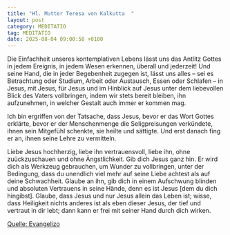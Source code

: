 ```yaml
---
title: "Hl. Mutter Teresa von Kalkutta  "
layout: post
category: MEDITATIO
tag: MEDITATIO
date: 2025-08-04 09:00:58 +0100
---
```

Die Einfachheit unseres kontemplativen Lebens lässt uns das Antlitz Gottes in jedem Ereignis, in jedem Wesen erkennen, überall und jederzeit! Und seine Hand, die in jeder Begebenheit zugegen ist, lässt uns alles – sei es Betrachtung oder Studium, Arbeit oder Austausch, Essen oder Schlafen – in Jesus, mit Jesus, für Jesus und im Hinblick auf Jesus unter dem liebevollen Blick des Vaters vollbringen, indem wir stets bereit bleiben, ihn aufzunehmen, in welcher Gestalt auch immer er kommen mag.<!--more-->
 
Ich bin ergriffen von der Tatsache, dass Jesus, bevor er das Wort Gottes erklärte, bevor er der Menschenmenge die Seligpreisungen verkündete, ihnen sein Mitgefühl schenkte, sie heilte und sättigte. Und erst danach fing er an, ihnen seine Lehre zu vermitteln.
 
Liebe Jesus hochherzig, liebe ihn vertrauensvoll, liebe ihn, ohne zuückzuschauen und ohne Ängstlichkeit. Gib dich Jesus ganz hin. Er wird dich als Werkzeug gebrauchen, um Wunder zu vollbringen, unter der Bedingung, dass du unendlich viel mehr auf seine Liebe achtest als auf deine Schwachheit. Glaube an ihn, gib dich in einem Aufschwung blinden und absoluten Vertrauens in seine Hände, denn es ist Jesus [dem du dich hingibst]. Glaube, dass Jesus und nur Jesus allein das Leben ist; wisse, dass Heiligkeit nichts anderes ist als eben dieser Jesus, der tief und vertraut in dir lebt; dann kann er frei mit seiner Hand durch dich wirken. 

[Quelle: Evangelizo](https://evangeliumtagfuertag.org/DE/gospel)